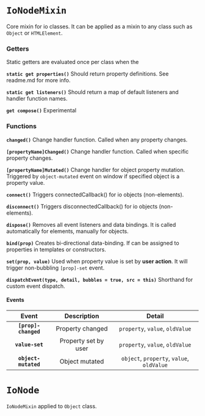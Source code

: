 # `IoNodeMixin` #

Core mixin for io classes. It can be applied as a mixin to any class such as `Object` or `HTMLElement`.

### Getters ###

Static getters are evaluated once per class when the

**`static get properties()`** Should return property definitions. See readme.md for more info.

**`static get listeners()`** Should return a map of default listeners and handler function names.

**`get compose()`** Experimental

### Functions ###

**`changed()`** Change handler function. Called when any property changes.

**`[propertyName]Changed()`** Change handler function. Called when specific property changes.

**`[propertyName]Mutated()`** Change handler for object property mutation. Triggered by `object-mutated` event on window if specified object is a property value.

**`connect()`** Triggers connectedCallback() for io objects (non-elements).

**`disconnect()`** Triggers disconnectedCallback() for io objects (non-elements).

**`dispose()`** Removes all event listeners and data bindings. It is called automatically for elements, manually for objects.

**`bind(prop)`** Creates bi-directional data-binding. If can be assigned to properties in templates or constructors.

**`set(prop, value)`** Used when property value is set by **user action**. It will trigger non-bubbling `[prop]-set` event.

**`dispatchEvent(type, detail, bubbles = true, src = this)`** Shorthand for custom event dispatch.

#### Events ####

| Event | Description | Detail |
|:------:|:-----------:|:----------:|
| **`[prop]-changed`** | Property changed     | `property`, `value`, `oldValue`           |
| **`value-set`**      | Property set by user | `property`, `value`, `oldValue`           |
| **`object-mutated`** | Object mutated       | `object`, `property`, `value`, `oldValue` |


# `IoNode` #

`IoNodeMixin` applied to `Object` class.
